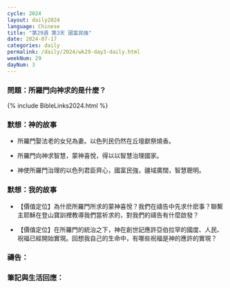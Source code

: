 ```yaml
---
cycle: 2024
layout: daily2024
language: Chinese
title: "第29週 第3天 國富民強"
date: 2024-07-17
categories: daily
permalink: /daily/2024/wk29-day3-daily.html
weekNum: 29
dayNum: 3
---
```


### 問題：所羅門向神求的是什麼？ 

{% include BibleLinks2024.html %}

### 默想：神的故事 
+ 所羅門娶法老的女兒為妻。以色列民仍然在丘壇獻祭燒香。

+ 所羅門向神求智慧，蒙神喜悅，得以以智慧治理國家。

+ 神使所羅門治理的以色列君臣齊心，國富民強，疆域廣闊，智慧聰明。 

### 默想：我的故事
+ 【價值定位】為什麽所羅門所求的蒙神喜悅？我們在禱告中先求什麽事？聯繫主耶穌在登山寶訓裡教導我們當祈求的，對我們的禱告有什麼啟發？

+ 【價值定位】在所羅門的統治之下，神在創世記應許亞伯拉罕的國度、人民、祝福已經開始實現。回想我自己的生命中，有哪些祝福是神的應許的實現？

### 禱告：

### 筆記與生活回應：
